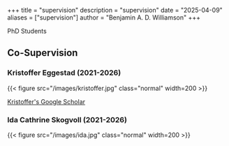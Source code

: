 +++
title = "supervision"
description = "supervision"
date = "2025-04-09"
aliases = ["supervision"]
author = "Benjamin A. D. Williamson"
+++

PhD Students

## Co-Supervision
### Kristoffer Eggestad (2021-2026)

{{< figure src="/images/kristoffer.jpg" class="normal" width=200 >}}

[Kristoffer's Google Scholar](https://scholar.google.com/citations?user=Rxlk0nkAAAAJ&hl=no)


### Ida Cathrine Skogvoll (2021-2026)

{{< figure src="/images/ida.jpg" class="normal" width=200 >}}

